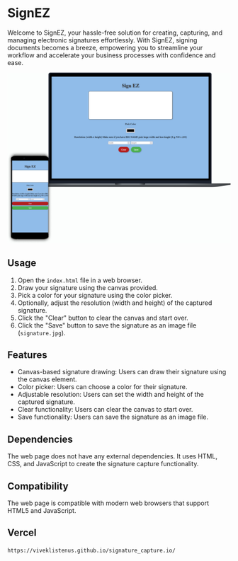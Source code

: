 
# SignEZ
Welcome to SignEZ, your hassle-free solution for creating, capturing, and managing electronic signatures effortlessly. With SignEZ, signing documents becomes a breeze, empowering you to streamline your workflow and accelerate your business processes with confidence and ease. 


![Logo](https://github.com/Arijeet04/SignEZ/blob/main/SignEZ.png)


## Usage


1. Open the `index.html` file in a web browser.
2. Draw your signature using the canvas provided.
3. Pick a color for your signature using the color picker.
4. Optionally, adjust the resolution (width and height) of the captured signature.
5. Click the "Clear" button to clear the canvas and start over.
6. Click the "Save" button to save the signature as an image file (`signature.jpg`).

## Features

- Canvas-based signature drawing: Users can draw their signature using the canvas element.
- Color picker: Users can choose a color for their signature.
- Adjustable resolution: Users can set the width and height of the captured signature.
- Clear functionality: Users can clear the canvas to start over.
- Save functionality: Users can save the signature as an image file.

## Dependencies

The web page does not have any external dependencies. It uses HTML, CSS, and JavaScript to create the signature capture functionality.

## Compatibility

The web page is compatible with modern web browsers that support HTML5 and JavaScript.

## Vercel

```https://viveklistenus.github.io/signature_capture.io/```
